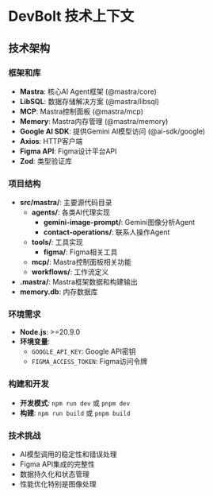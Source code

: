 # DevBolt 技术上下文

## 技术架构

### 框架和库
- **Mastra**: 核心AI Agent框架 (@mastra/core)
- **LibSQL**: 数据存储解决方案 (@mastra/libsql)
- **MCP**: Mastra控制面板 (@mastra/mcp)
- **Memory**: Mastra内存管理 (@mastra/memory)
- **Google AI SDK**: 提供Gemini AI模型访问 (@ai-sdk/google)
- **Axios**: HTTP客户端
- **Figma API**: Figma设计平台API
- **Zod**: 类型验证库

### 项目结构
- **src/mastra/**: 主要源代码目录
  - **agents/**: 各类AI代理实现
    - **gemini-image-prompt/**: Gemini图像分析Agent
    - **contact-operations/**: 联系人操作Agent
  - **tools/**: 工具实现
    - **figma/**: Figma相关工具
  - **mcp/**: Mastra控制面板相关功能
  - **workflows/**: 工作流定义
- **.mastra/**: Mastra框架数据和构建输出
- **memory.db**: 内存数据库

### 环境需求
- **Node.js**: >=20.9.0
- **环境变量**:
  - `GOOGLE_API_KEY`: Google API密钥
  - `FIGMA_ACCESS_TOKEN`: Figma访问令牌

### 构建和开发
- **开发模式**: `npm run dev` 或 `pnpm dev`
- **构建**: `npm run build` 或 `pnpm build`

### 技术挑战
- AI模型调用的稳定性和错误处理
- Figma API集成的完整性
- 数据持久化和状态管理
- 性能优化特别是图像处理
